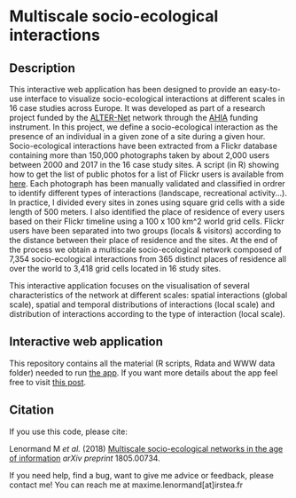 
Multiscale socio-ecological interactions
========================================================================

## Description

This interactive web application has been designed to provide an easy-to-use interface to visualize socio-ecological interactions at different scales in 16 case studies across Europe. It was developed as part of a research project funded by the [ALTER-Net](http://www.alter-net.info/) network through the [AHIA](http://www.alter-net.info/ahia) funding instrument. In this project, we define a socio-ecological interaction as the presence of an individual in a given zone of a site during a given hour. Socio-ecological interactions have been extracted from a Flickr database containing more than 150,000 photographs taken by about 2,000 users between 2000 and 2017 in the 16 case study sites. A script (in R) showing how to get the list of public photos for a list of Flickr users is available from [here](https://maximelenormand.com/Codes). Each photograph has been manually validated and classified in ordrer to identify different types of interactions (landscape, recreational activity...). In practice, I divided every sites in zones using square grid cells with a side length of 500 meters. I also identified the place of residence of every users based on their Flickr timeline using a 100 x 100 km^2 world grid cells. Flickr users have been separated into two groups (locals & visitors) according to the distance between their place of residence and the sites. At the end of the process we obtain a multiscale socio-ecological network composed of 7,354 socio-ecological interactions from 365 distinct places of residence all over the world to 3,418 grid cells located in 16 study sites.

This interactive application focuses on the visualisation of several characteristics of the network at different scales: spatial interactions (global scale), spatial and temporal distributions of interactions (local scale) and distribution of interactions according to the type of interaction (local scale).

## Interactive web application

This repository contains all the material (R scripts, Rdata and WWW data folder) needed to run [the app](https://maximelenormand.shinyapps.io/AHIA/). If you want more details about the app feel free to visit [this post](https://maximelenormand.com/Blog/shiny).

## Citation

If you use this code, please cite:

Lenormand M *et al.* (2018) [Multiscale socio-ecological networks in the age of information](https://arxiv.org/abs/1805.00734) *arXiv preprint* 1805.00734.

If you need help, find a bug, want to give me advice or feedback, please contact me!
You can reach me at maxime.lenormand[at]irstea.fr
